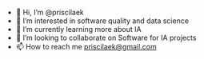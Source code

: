 - 👋 Hi, I’m @priscilaek
- 👀 I’m interested in software quality and data science
- 🌱 I’m currently learning more about IA
- 💞️ I’m looking to collaborate on Software for IA projects
- 📫 How to reach me priscilaek@gmail.com

<!---
priscilaek/priscilaek is a ✨ special ✨ repository because its `README.md` (this file) appears on your GitHub profile.
You can click the Preview link to take a look at your changes.
--->
